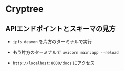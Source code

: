 # Cryptree

## APIエンドポイントとスキーマの見方

- `ipfs deamon` を片方のターミナルで実行

- もう片方のターミナルで `uvicorn main:app --reload`

- `http://localhost:8000/docs` にアクセス


